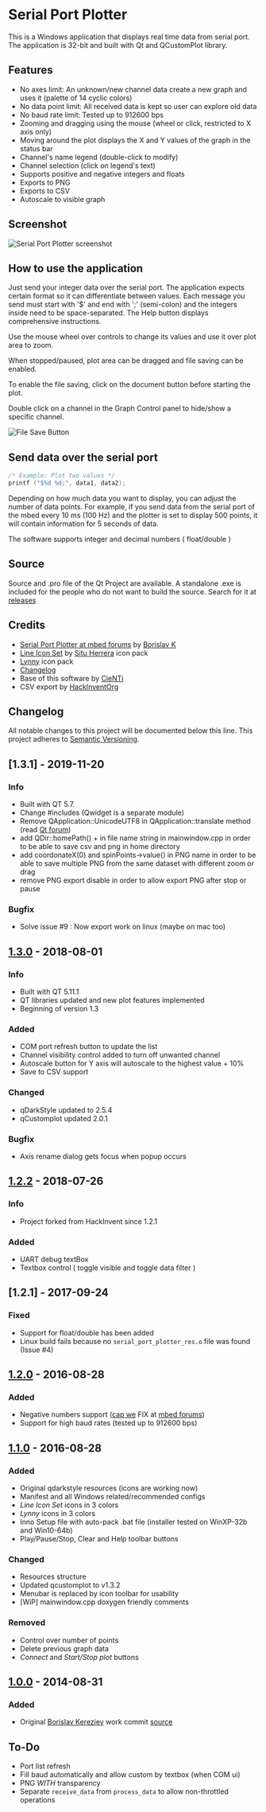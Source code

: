 # Serial Port Plotter

This is a Windows application that displays real time data from serial port. The application is 32-bit and built with Qt and QCustomPlot library.

## Features

- No axes limit: An unknown/new channel data create a new graph and uses it (palette of 14 cyclic colors)
- No data point limit: All received data is kept so user can explore old data
- No baud rate limit: Tested up to 912600 bps
- Zooming and dragging using the mouse (wheel or click, restricted to X axis only)
- Moving around the plot displays the X and Y values of the graph in the status bar
- Channel's name legend (double-click to modify)
- Channel selection (click on legend's text)
- Supports positive and negative integers and floats
- Exports to PNG
- Exports to CSV
- Autoscale to visible graph

## Screenshot

![Serial Port Plotter screenshot](res/screen_0.png)

## How to use the application

Just send your integer data over the serial port. The application expects certain format so it can differentiate between values. Each message you send must start with '$' and end with ';' (semi-colon) and the integers inside need to be space-separated. The Help button displays comprehensive instructions.

Use the mouse wheel over controls to change its values and use it over plot area to zoom.

When stopped/paused, plot area can be dragged and file saving can be enabled.

To enable the file saving, click on the document button before starting the plot.

Double click on a channel in the Graph Control panel to hide/show a specific channel.

![File Save Button](res/screen_1.png)

## Send data over the serial port

```c
/* Example: Plot two values */
printf ("$%d %d;", data1, data2);
```

Depending on how much data you want to display, you can adjust the number of data points. For example, if you send data from the serial port of the mbed every 10 ms (100 Hz) and the plotter is set to display 500 points, it will contain information for 5 seconds of data.

The software supports integer and decimal numbers ( float/double )

## Source

Source and .pro file of the Qt Project are available. A standalone .exe is included for the people who do not want to build the source. Search for it at [releases](https://github.com/CieNTi/serial_port_plotter/releases)

## Credits

- [Serial Port Plotter at mbed forums](https://developer.mbed.org/users/borislav/notebook/serial-port-plotter/) by [Borislav K](https://developer.mbed.org/users/borislav/)
- [Line Icon Set](http://www.flaticon.com/packs/line-icon-set) by [Situ Herrera](http://www.flaticon.com/authors/situ-herrera) icon pack
- [Lynny](http://www.1001freedownloads.com/free-vector/lynny-icons-full) icon pack
- [Changelog](http://keepachangelog.com/)
- Base of this software by [CieNTi](https://github.com/CieNTi)
- CSV export by [HackInventOrg](https://github.com/HackInventOrg)

## Changelog

All notable changes to this project will be documented below this line.
This project adheres to [Semantic Versioning](http://semver.org/).

## [1.3.1] - 2019-11-20

### Info

- Built with QT 5.7.
- Change #includes (Qwidget is a separate module)
- Remove QApplication::UnicodeUTF8 in QApplication::translate method (read [Qt forum](https://forum.qt.io/topic/28054/unicodeutf8-not-member-qapplication-generated-with-qt5-designer/2))
- add QDir::homePath() + in file name string in mainwindow.cpp in order to be able to save csv and png in home directory
- add coordonateX(0) and spinPoints->value() in PNG name in order to be able to save multiple PNG from the same dataset with different zoom or drag
- remove PNG export disable in order to allow export PNG after stop or pause

### Bugfix

- Solve issue #9 : Now export work on linux (maybe on mac too)

## [1.3.0] - 2018-08-01

### Info

- Built with QT 5.11.1
- QT libraries updated and new plot features implemented
- Beginning of version 1.3

### Added

- COM port refresh button to update the list
- Channel visibility control added to turn off unwanted channel
- Autoscale button for Y axis will autoscale to the highest value + 10%
- Save to CSV support

### Changed

- qDarkStyle updated to 2.5.4
- qCustomplot updated 2.0.1

### Bugfix

- Axis rename dialog gets focus when popup occurs

## [1.2.2] - 2018-07-26

### Info

- Project forked from HackInvent since 1.2.1

### Added

- UART debug textBox
- Textbox control ( toggle visible and toggle data filter )

## [1.2.1] - 2017-09-24

### Fixed

- Support for float/double has been added
- Linux build fails because no `serial_port_plotter_res.o` file was found (Issue #4)

## [1.2.0] - 2016-08-28

### Added

- Negative numbers support ([cap we](https://developer.mbed.org/users/capwe/) FIX at [mbed forums](https://developer.mbed.org/comments/perm/22672/))
- Support for high baud rates (tested up to 912600 bps)

## [1.1.0] - 2016-08-28

### Added

- Original qdarkstyle resources (icons are working now)
- Manifest and all Windows related/recommended configs
- *Line Icon Set* icons in 3 colors
- *Lynny* icons in 3 colors
- Inno Setup file with auto-pack .bat file (installer tested on WinXP-32b and Win10-64b)
- Play/Pause/Stop, Clear and Help toolbar buttons

### Changed

- Resources structure
- Updated qcustomplot to v1.3.2
- Menubar is replaced by icon toolbar for usability
- [WiP] mainwindow.cpp doxygen friendly comments

### Removed

- Control over number of points
- Delete previous graph data
- *Connect* and *Start/Stop plot* buttons

## [1.0.0] - 2014-08-31

### Added

- Original [Borislav Kereziev](mailto:b.kereziev@gmail.com) work commit [source](https://developer.mbed.org/users/borislav/notebook/serial-port-plotter/)


## To-Do

- Port list refresh
- Fill baud automatically and allow custom by textbox (when COM ui)
- PNG *WITH* transparency
- Separate `receive_data` from `process_data` to allow non-throttled operations

[1.3.0]: https://github.com/Eriobis/serial_port_plotter/releases/tag/v1.3.0
[1.2.2]: https://github.com/Eriobis/serial_port_plotter/releases/tag/v1.2.2
[1.2.0]: https://github.com/CieNTi/serial_port_plotter/releases/tag/v1.2.0
[1.1.0]: https://github.com/CieNTi/serial_port_plotter/releases/tag/v1.1.0
[1.0.0]: https://github.com/CieNTi/serial_port_plotter/releases/tag/v1.0.0
